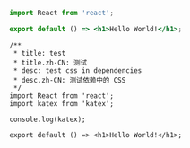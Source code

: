 ```jsx | pure
import React from 'react';

export default () => <h1>Hello World!</h1>;
```

```tsx
/**
 * title: test
 * title.zh-CN: 测试
 * desc: test css in dependencies
 * desc.zh-CN: 测试依赖中的 CSS
 */
import React from 'react';
import katex from 'katex';

console.log(katex);

export default () => <h1>Hello World!</h1>;
```

<code src="./demo-missing-react.tsx" hideActions='["CSB"]' />